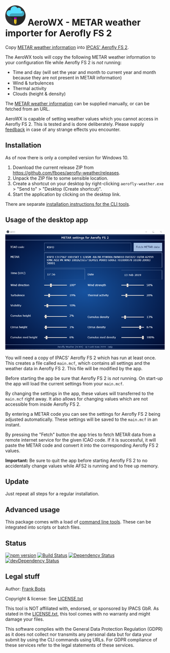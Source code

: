 ![](docs/favicon-64x64.png) AeroWX - METAR weather importer for Aerofly FS 2
==================================================

Copy [METAR weather information](docs/metar.md) into [IPCAS' Aerofly FS 2](https://www.aerofly.com/).

The AeroWX tools will copy the following METAR weather information to your configuration file while Aerofly FS 2 is _not_ running:

* Time and day (will set the year and month to current year and month because they are not present in METAR information)
* Wind & turbulences
* Thermal activity
* Clouds (height & density)

The [METAR weather information](docs/metar.md) can be supplied manually, or can be fetched from an URL.

AeroWX is capable of setting weather values which you cannot access in Aerofly FS 2. This is tested and is done deliberately. Please supply [feedback](https://github.com/fboes/aerofly-weather/issues) in case of any strange effects you encounter.

Installation
------------

As of now there is only a compiled version for Windows 10.

1. Download the current release ZIP from https://github.com/fboes/aerofly-weather/releases.
2. Unpack the ZIP file to some sensible location.
3. Create a shortcut on your desktop by right-clicking `aerofly-weather.exe` > "Send to" > "Desktop (Create shortcut)".
3. Start the application by clicking on the desktop link.

There are separate [installation instructions for the CLI tools](docs/command-line.md).

Usage of the desktop app
------------------------

![](docs/aerofly-weather-app.png)

You will need a copy of IPACS' Aerofly FS 2 which has run at least once. This creates a file called `main.mcf`, which contains all settings and the weather data in Aerofly FS 2. This file will be modified by the app.

Before starting the app be sure that Aerofly FS 2 is _not_ running. On start-up the app will load the current settings from your `main.mcf`.

By changing the settings in the app, these values will transferred to the `main.mcf` right away. It also allows for changing values which are not accessible from inside Aerofly FS 2.

By entering a METAR code you can see the settings for Aerofly FS 2 being adjusted automatically. These settings will be saved to the `main.mcf` in an instant.

By pressing the "Fetch" button the app tries to fetch METAR data from a remote internet service for the given ICAO code. If it is successful, it will paste the METAR code and convert it into the corresponding Aerofly FS 2 values.

**Important:** Be sure to quit the app before starting Aerofly FS 2 to no accidentally change values while AFS2 is running and to free up memory.

Update
------

Just repeat all steps for a regular installation.

Advanced usage
--------------

This package comes with a load of [command line tools](docs/command-line.md). These can be integrated into scripts or batch files.

Status
-------

[![npm version](https://badge.fury.io/js/aerofly-weather.svg)](https://badge.fury.io/js/aerofly-weather)
[![Build Status](https://travis-ci.org/fboes/aerofly-weather.svg?branch=master)](https://travis-ci.org/fboes/aerofly-weather)
[![Dependency Status](https://david-dm.org/fboes/aerofly-weather/status.svg)](https://david-dm.org/fboes/aerofly-weather)
[![devDependency Status](https://david-dm.org/fboes/aerofly-weather/dev-status.svg)](https://david-dm.org/fboes/aerofly-weather?type=dev)

Legal stuff
-----------

Author: [Frank Boës](http://3960.org)

Copyright & license: See [LICENSE.txt](LICENSE.txt)

This tool is NOT affiliated with, endorsed, or sponsored by IPACS GbR. As stated in the [LICENSE.txt](LICENSE.txt), this tool comes with no warranty and might damage your files.

This software complies with the General Data Protection Regulation (GDPR) as it does not collect nor transmits any personal data but for data your submit by using the CLI commands using URLs. For GDPR compliance of these services refer to the legal statements of these services.
